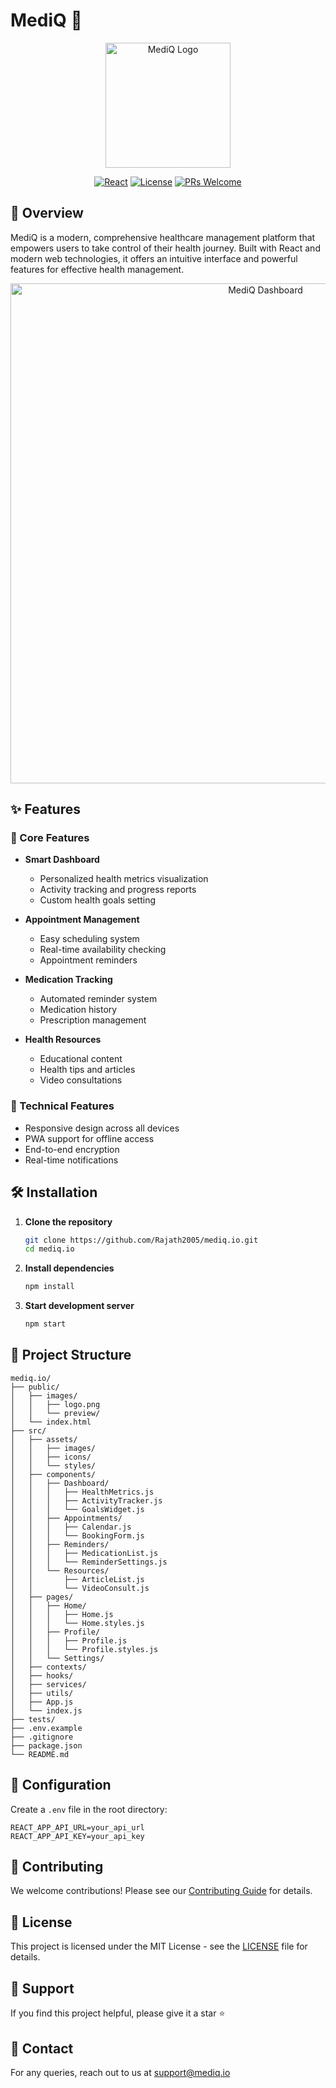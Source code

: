 # MediQ 🏥

<div align="center">
  <img src="public/images/mediq-logo.png" alt="MediQ Logo" width="200"/>
  
  [![React](https://img.shields.io/badge/React-18.0.0-blue.svg)](https://reactjs.org/)
  [![License](https://img.shields.io/badge/License-MIT-green.svg)](LICENSE)
  [![PRs Welcome](https://img.shields.io/badge/PRs-welcome-brightgreen.svg)](CONTRIBUTING.md)
</div>

## 🚀 Overview

MediQ is a modern, comprehensive healthcare management platform that empowers users to take control of their health journey. Built with React and modern web technologies, it offers an intuitive interface and powerful features for effective health management.

<div align="center">
  <img src="public/images/dashboard-preview.png" alt="MediQ Dashboard" width="800"/>
</div>

## ✨ Features

### 🎯 Core Features
- **Smart Dashboard**
  - Personalized health metrics visualization
  - Activity tracking and progress reports
  - Custom health goals setting

- **Appointment Management**
  - Easy scheduling system
  - Real-time availability checking
  - Appointment reminders
  
- **Medication Tracking**
  - Automated reminder system
  - Medication history
  - Prescription management

- **Health Resources**
  - Educational content
  - Health tips and articles
  - Video consultations

### 💫 Technical Features
- Responsive design across all devices
- PWA support for offline access
- End-to-end encryption
- Real-time notifications

## 🛠️ Installation

1. **Clone the repository**
   ```bash
   git clone https://github.com/Rajath2005/mediq.io.git
   cd mediq.io
   ```

2. **Install dependencies**
   ```bash
   npm install
   ```

3. **Start development server**
   ```bash
   npm start
   ```

## 📁 Project Structure

```
mediq.io/
├── public/
│   ├── images/
│   │   ├── logo.png
│   │   └── preview/
│   └── index.html
├── src/
│   ├── assets/
│   │   ├── images/
│   │   ├── icons/
│   │   └── styles/
│   ├── components/
│   │   ├── Dashboard/
│   │   │   ├── HealthMetrics.js
│   │   │   ├── ActivityTracker.js
│   │   │   └── GoalsWidget.js
│   │   ├── Appointments/
│   │   │   ├── Calendar.js
│   │   │   └── BookingForm.js
│   │   ├── Reminders/
│   │   │   ├── MedicationList.js
│   │   │   └── ReminderSettings.js
│   │   └── Resources/
│   │       ├── ArticleList.js
│   │       └── VideoConsult.js
│   ├── pages/
│   │   ├── Home/
│   │   │   ├── Home.js
│   │   │   └── Home.styles.js
│   │   ├── Profile/
│   │   │   ├── Profile.js
│   │   │   └── Profile.styles.js
│   │   └── Settings/
│   ├── contexts/
│   ├── hooks/
│   ├── services/
│   ├── utils/
│   ├── App.js
│   └── index.js
├── tests/
├── .env.example
├── .gitignore
├── package.json
└── README.md
```

## 🔧 Configuration

Create a `.env` file in the root directory:
```env
REACT_APP_API_URL=your_api_url
REACT_APP_API_KEY=your_api_key
```

## 🤝 Contributing

We welcome contributions! Please see our [Contributing Guide](CONTRIBUTING.md) for details.

## 📄 License

This project is licensed under the MIT License - see the [LICENSE](LICENSE) file for details.

## 🌟 Support

If you find this project helpful, please give it a star ⭐️

## 📧 Contact

For any queries, reach out to us at support@mediq.io
